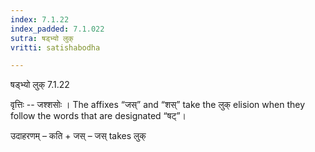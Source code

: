 ```yaml
---
index: 7.1.22
index_padded: 7.1.022
sutra: षड्भ्यो लुक्
vritti: satishabodha

---
```

 षड्भ्यो लुक् 7.1.22 


वृत्तिः -- जश्शसोः । The affixes “जस्” and “शस्” take the लुक् elision when they follow the words that are designated “षट्”। 


उदाहरणम् – कति + जस् – जस् takes लुक् 